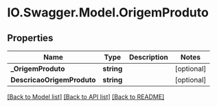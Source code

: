# IO.Swagger.Model.OrigemProduto
## Properties

Name | Type | Description | Notes
------------ | ------------- | ------------- | -------------
**_OrigemProduto** | **string** |  | [optional] 
**DescricaoOrigemProduto** | **string** |  | [optional] 

[[Back to Model list]](../README.md#documentation-for-models) [[Back to API list]](../README.md#documentation-for-api-endpoints) [[Back to README]](../README.md)

